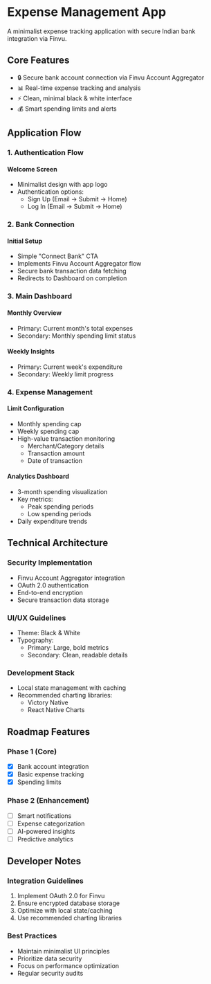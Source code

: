 # Expense Management App

A minimalist expense tracking application with secure Indian bank integration via Finvu.

## Core Features

- 🔒 Secure bank account connection via Finvu Account Aggregator
- 📊 Real-time expense tracking and analysis
- ⚡ Clean, minimal black & white interface
- 💰 Smart spending limits and alerts

## Application Flow

### 1. Authentication Flow

#### Welcome Screen
- Minimalist design with app logo
- Authentication options:
  - Sign Up (Email → Submit → Home)
  - Log In (Email → Submit → Home)

### 2. Bank Connection

#### Initial Setup
- Simple "Connect Bank" CTA
- Implements Finvu Account Aggregator flow
- Secure bank transaction data fetching
- Redirects to Dashboard on completion

### 3. Main Dashboard

#### Monthly Overview
- Primary: Current month's total expenses
- Secondary: Monthly spending limit status

#### Weekly Insights
- Primary: Current week's expenditure
- Secondary: Weekly limit progress

### 4. Expense Management

#### Limit Configuration
- Monthly spending cap
- Weekly spending cap
- High-value transaction monitoring
  - Merchant/Category details
  - Transaction amount
  - Date of transaction

#### Analytics Dashboard
- 3-month spending visualization
- Key metrics:
  - Peak spending periods
  - Low spending periods
- Daily expenditure trends

## Technical Architecture

### Security Implementation
- Finvu Account Aggregator integration
- OAuth 2.0 authentication
- End-to-end encryption
- Secure transaction data storage

### UI/UX Guidelines
- Theme: Black & White
- Typography:
  - Primary: Large, bold metrics
  - Secondary: Clean, readable details

### Development Stack
- Local state management with caching
- Recommended charting libraries:
  - Victory Native
  - React Native Charts

## Roadmap Features

### Phase 1 (Core)
- [x] Bank account integration
- [x] Basic expense tracking
- [x] Spending limits

### Phase 2 (Enhancement)
- [ ] Smart notifications
- [ ] Expense categorization
- [ ] AI-powered insights
- [ ] Predictive analytics

## Developer Notes

### Integration Guidelines
1. Implement OAuth 2.0 for Finvu
2. Ensure encrypted database storage
3. Optimize with local state/caching
4. Use recommended charting libraries

### Best Practices
- Maintain minimalist UI principles
- Prioritize data security
- Focus on performance optimization
- Regular security audits
